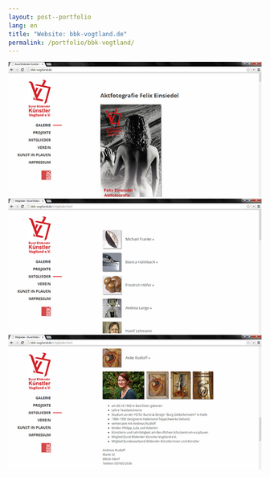 ```yaml
---
layout: post--portfolio
lang: en
title: "Website: bbk-vogtland.de"
permalink: /portfolio/bbk-vogtland/
---
```

![BBK Vogtland Startseite](/img/bbk-vogtland/bbk-vogtland-1.jpg)
![BBK Vogtland Mitgliederseite](/img/bbk-vogtland/bbk-vogtland-2.jpg)
![BBK Vogtland Detailansicht der Mitglieder](/img/bbk-vogtland/bbk-vogtland-3.jpg)
